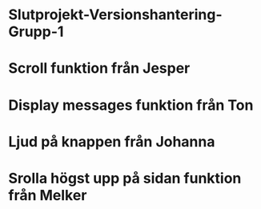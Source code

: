 # Slutprojekt-Versionshantering-Grupp-1

# Scroll funktion från Jesper

# Display messages funktion från Ton

# Ljud på knappen från Johanna

# Srolla högst upp på sidan funktion från Melker
